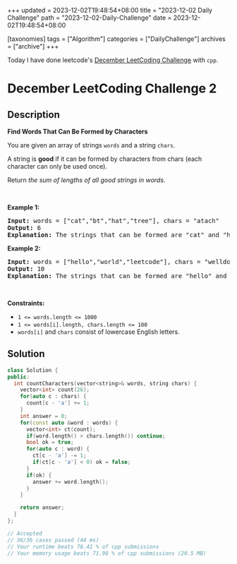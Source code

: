 +++
updated = 2023-12-02T19:48:54+08:00
title = "2023-12-02 Daily Challenge"
path = "2023-12-02-Daily-Challenge"
date = 2023-12-02T19:48:54+08:00

[taxonomies]
tags = ["Algorithm"]
categories = ["DailyChallenge"]
archives = ["archive"]
+++

Today I have done leetcode's [December LeetCoding Challenge](https://leetcode.com/problems/find-words-that-can-be-formed-by-characters/) with `cpp`.

<!-- more -->

# December LeetCoding Challenge 2

## Description

**Find Words That Can Be Formed by Characters**

<p>You are given an array of strings <code>words</code> and a string <code>chars</code>.</p>

<p>A string is <strong>good</strong> if it can be formed by characters from chars (each character can only be used once).</p>

<p>Return <em>the sum of lengths of all good strings in words</em>.</p>

<p>&nbsp;</p>
<p><strong class="example">Example 1:</strong></p>

<pre>
<strong>Input:</strong> words = [&quot;cat&quot;,&quot;bt&quot;,&quot;hat&quot;,&quot;tree&quot;], chars = &quot;atach&quot;
<strong>Output:</strong> 6
<strong>Explanation:</strong> The strings that can be formed are &quot;cat&quot; and &quot;hat&quot; so the answer is 3 + 3 = 6.
</pre>

<p><strong class="example">Example 2:</strong></p>

<pre>
<strong>Input:</strong> words = [&quot;hello&quot;,&quot;world&quot;,&quot;leetcode&quot;], chars = &quot;welldonehoneyr&quot;
<strong>Output:</strong> 10
<strong>Explanation:</strong> The strings that can be formed are &quot;hello&quot; and &quot;world&quot; so the answer is 5 + 5 = 10.
</pre>

<p>&nbsp;</p>
<p><strong>Constraints:</strong></p>

<ul>
	<li><code>1 &lt;= words.length &lt;= 1000</code></li>
	<li><code>1 &lt;= words[i].length, chars.length &lt;= 100</code></li>
	<li><code>words[i]</code> and <code>chars</code> consist of lowercase English letters.</li>
</ul>


## Solution

``` cpp
class Solution {
public:
  int countCharacters(vector<string>& words, string chars) {
    vector<int> count(26);
    for(auto c : chars) {
      count[c - 'a'] += 1;
    }
    int answer = 0;
    for(const auto &word : words) {
      vector<int> ct(count);
      if(word.length() > chars.length()) continue;
      bool ok = true;
      for(auto c : word) {
        ct[c - 'a'] -= 1;
        if(ct[c - 'a'] < 0) ok = false;
      }
      if(ok) {
        answer += word.length();
      }
    }

    return answer;
  }
};

// Accepted
// 36/36 cases passed (44 ms)
// Your runtime beats 78.41 % of cpp submissions
// Your memory usage beats 71.98 % of cpp submissions (20.5 MB)
```
